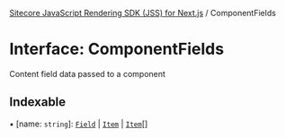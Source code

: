 [Sitecore JavaScript Rendering SDK (JSS) for Next.js](../README.md) / ComponentFields

# Interface: ComponentFields

Content field data passed to a component

## Indexable

▪ [name: `string`]: [`Field`](Field.md) \| [`Item`](Item.md) \| [`Item`](Item.md)[]
